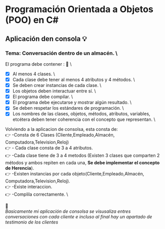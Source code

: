 # Programación Orientada a Objetos (POO) en C#
## Aplicación den consola :bulb:
### Tema: Conversación dentro de un almacén. \
El programa debe contener : :notebook_with_decorative_cover:  \
-[x] Al menos 4 clases. \
-[x] Cada clase debe tener al menos 4 atributos y 4 métodos. \
-[x] Se deben crear instancias de cada clase. \
-[x] Los objetos deben interactuar entre sí. \
-[x] El programa debe compilar. \
-[x] El programa debe ejecutarse y mostrar algún resultado. \
-[X] Se deben respetar los estándares de programación. \
-[X] Los nombres de las clases, objetos, métodos, atributos, variables, etcétera deben tener coherencia con el concepto que representan.  \

Volviendo a la aplicacion de consolsa, esta consta de: \
:point_right: -Consta de 6 Clases (Cliente,Empleado,Almacén, Computadora,Television,Reloj) \
:point_right: - Cada clase consta de 3 a 4 atributos. \
:point_right: -Cada clase tiene de 3 a 4 metodos (Existen 3 clases que comparten 2 métodos y ambos repiten en cada una, **Se debe implementar el concepto de Herencia**). \
:point_right: -Existen instancias por cada objeto(Cliente,Empleado,Almacén, Computadora,Television,Reloj). \
:point_right: -Existe interaccion. \
:point_right: -Complila correctamente.  \

:file_folder: \
*Basicamente mi aplicación de consolsa se visusaliza entres conversaciones con cada cliente e incluso al final hay un apartado de testimonio de los clientes*


